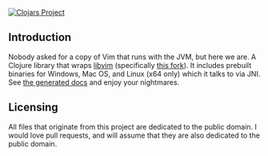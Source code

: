 [![Clojars Project](https://img.shields.io/clojars/v/libvim-clj.svg)](https://clojars.org/libvim-clj)

## Introduction

Nobody asked for a copy of Vim that runs with the JVM, but here we are. A Clojure library that wraps [libvim](https://github.com/onivim/libvim) (specifically [this fork](https://github.com/oakes/libvim)). It includes prebuilt binaries for Windows, Mac OS, and Linux (x64 only) which it talks to via JNI. See [the generated docs](https://oakes.github.io/libvim-clj) and enjoy your nightmares.

## Licensing

All files that originate from this project are dedicated to the public domain. I would love pull requests, and will assume that they are also dedicated to the public domain.

